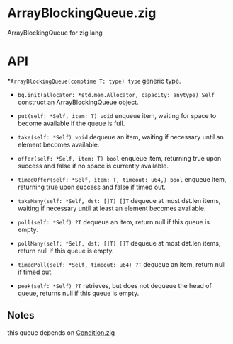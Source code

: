 # ArrayBlockingQueue.zig
ArrayBlockingQueue for zig lang

# API
*`ArrayBlockingQueue(comptime T: type) type`
generic type.

* `bq.init(allocator: *std.mem.Allocator, capacity: anytype) Self`
construct an ArrayBlockingQueue object.

* `put(self: *Self, item: T) void`
enqueue item, waiting for space to become available if the queue is full.

* `take(self: *Self) void`
dequeue an item, waiting if necessary until an element becomes available.

* `offer(self: *Self, item: T) bool`
enqueue item, returning true upon success and false if no space is currently available.

* `timedOffer(self: *Self, item: T, timeout: u64,) bool`
enqueue item, returning true upon success and false if timed out.

* `takeMany(self: *Self, dst: []T) []T`
dequeue at most dst.len items, waiting if necessary until at least an element becomes available.

* `poll(self: *Self) ?T`
dequeue an item, return null if this queue is empty.

* `pollMany(self: *Self, dst: []T) []T`
dequeue at most dst.len items, return null if this queue is empty.

* `timedPoll(self: *Self, timeout: u64) ?T`
dequeue an item, return null if timed out.

* `peek(self: *Self) ?T`
retrieves, but does not dequeue the head of queue, returns null if this queue is empty.


## Notes
this queue depends on [Condition.zig](https://github.com/fr233/Condition.zig)

